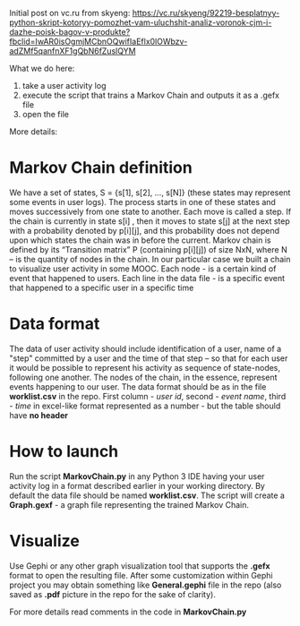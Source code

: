 Initial post on vc.ru from skyeng:
https://vc.ru/skyeng/92219-besplatnyy-python-skript-kotoryy-pomozhet-vam-uluchshit-analiz-voronok-cjm-i-dazhe-poisk-bagov-v-produkte?fbclid=IwAR0isOgmjMCbnOQwifIaEflx0lOWbzv-adZMf5qanfnXF1gQbN6fZuslQYM



What we do here: 
1) take a user activity log
2) execute the script that trains a Markov Chain and outputs it as a .gefx file
3) open the file

More details:
# Markov Chain definition
We have a set of states, S = {s[1], s[2], ..., s[N]} (these states may represent some events in user logs). The process starts in one of these states and moves successively from one state to another. Each move is called a step. If the chain is currently in state s[i] , then it moves to state s[j] at the next step with a probability denoted by p[i][j], and this probability does not depend upon which states the chain was in before the current.
Markov chain is defined by its “Transition matrix” P (containing p[i][j]) of size NxN, where N – is the quantity of nodes in the chain.
In our particular case we built a chain to visualize user activity in some MOOC. Each node - is a certain kind of event that happened to users. Each line in the data file - is a specific event that happened to a specific user in a specific time

# Data format
The data of user activity should include identification of a user, name of a "step" committed by a user and the time of that step – so that for each user it would be possible to represent his activity as sequence of state-nodes, following one another. The nodes of the chain, in the essence, represent events happening to our user.
The data format should be as in the file **worklist.csv** in the repo. First column - *user id*, second - *event name*, third - *time* in excel-like format represented as a number - but the table should have **no header**

# How to launch 
Run the script **MarkovChain.py** in any Python 3 IDE having your user activity log in a format described earlier in your working directory. By default the data file should be named **worklist.csv**. The script will create a **Graph.gexf** - a graph file representing the trained Markov Chain. 

# Visualize
Use Gephi or any other graph visualization tool that supports the **.gefx** format to open the resulting file. After some customization within Gephi project you may obtain something like **General.gephi** file in the repo (also saved as **.pdf** picture in the repo for the sake of clarity). 

For more details read comments in the code in **MarkovChain.py**
